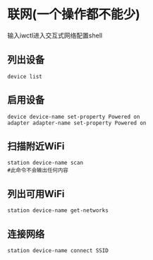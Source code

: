 # 联网(一个操作都不能少)
输入iwctl进入交互式网络配置shell
## 列出设备
```
device list
```
## 启用设备
```
device device-name set-property Powered on
adapter adapter-name set-property Powered on
```
## 扫描附近WiFi
```
station device-name scan 
#此命令不会输出任何内容
```
## 列出可用WiFi
```
station device-name get-networks
```
## 连接网络
```
station device-name connect SSID
```
